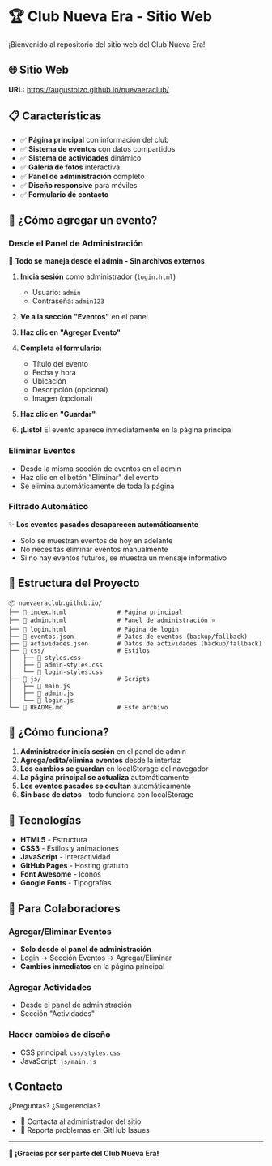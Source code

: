 # 🏆 Club Nueva Era - Sitio Web

¡Bienvenido al repositorio del sitio web del Club Nueva Era!

## 🌐 Sitio Web
**URL:** https://augustoizo.github.io/nuevaeraclub/

## 📋 Características

- ✅ **Página principal** con información del club
- ✅ **Sistema de eventos** con datos compartidos
- ✅ **Sistema de actividades** dinámico
- ✅ **Galería de fotos** interactiva
- ✅ **Panel de administración** completo
- ✅ **Diseño responsive** para móviles
- ✅ **Formulario de contacto**

## 🎯 ¿Cómo agregar un evento?

### Desde el Panel de Administración
🔧 **Todo se maneja desde el admin - Sin archivos externos**

1. **Inicia sesión** como administrador (`login.html`)
   - Usuario: `admin`
   - Contraseña: `admin123`

2. **Ve a la sección "Eventos"** en el panel

3. **Haz clic en "Agregar Evento"**

4. **Completa el formulario:**
   - Título del evento
   - Fecha y hora
   - Ubicación
   - Descripción (opcional)
   - Imagen (opcional)

5. **Haz clic en "Guardar"**

6. **¡Listo!** El evento aparece inmediatamente en la página principal

### Eliminar Eventos
- Desde la misma sección de eventos en el admin
- Haz clic en el botón "Eliminar" del evento
- Se elimina automáticamente de toda la página

### Filtrado Automático
✨ **Los eventos pasados desaparecen automáticamente**
- Solo se muestran eventos de hoy en adelante
- No necesitas eliminar eventos manualmente
- Si no hay eventos futuros, se muestra un mensaje informativo

## 📁 Estructura del Proyecto

```
📦 nuevaeraclub.github.io/
├── 📄 index.html              # Página principal
├── 📄 admin.html              # Panel de administración ⭐
├── 📄 login.html              # Página de login
├── 📄 eventos.json            # Datos de eventos (backup/fallback)
├── 📄 actividades.json        # Datos de actividades (backup/fallback)
├── 📁 css/                    # Estilos
│   ├── 📄 styles.css
│   ├── 📄 admin-styles.css
│   └── 📄 login-styles.css
├── 📁 js/                     # Scripts
│   ├── 📄 main.js
│   ├── 📄 admin.js
│   └── 📄 login.js
└── 📄 README.md               # Este archivo
```

## 🚀 ¿Cómo funciona?

1. **Administrador inicia sesión** en el panel de admin
2. **Agrega/edita/elimina eventos** desde la interfaz
3. **Los cambios se guardan** en localStorage del navegador
4. **La página principal se actualiza** automáticamente
5. **Los eventos pasados se ocultan** automáticamente
6. **Sin base de datos** - todo funciona con localStorage

## 🔧 Tecnologías

- **HTML5** - Estructura
- **CSS3** - Estilos y animaciones
- **JavaScript** - Interactividad
- **GitHub Pages** - Hosting gratuito
- **Font Awesome** - Iconos
- **Google Fonts** - Tipografías

## 👥 Para Colaboradores

### Agregar/Eliminar Eventos
- **Solo desde el panel de administración**
- Login → Sección Eventos → Agregar/Eliminar
- **Cambios inmediatos** en la página principal

### Agregar Actividades  
- Desde el panel de administración
- Sección "Actividades"

### Hacer cambios de diseño
- CSS principal: `css/styles.css`
- JavaScript: `js/main.js`

## 📞 Contacto

¿Preguntas? ¿Sugerencias? 
- 📧 Contacta al administrador del sitio
- 🐛 Reporta problemas en GitHub Issues

---

**🎉 ¡Gracias por ser parte del Club Nueva Era!**
